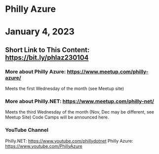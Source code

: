 # Philly Azure
# January 4, 2023

## Short Link to This Content: https://bit.ly/phlaz230104

### More about Philly Azure: https://www.meetup.com/philly-azure/
Meets the first Wednesday of the month (see Meetup site)

### More about Philly.NET: https://www.meetup.com/philly-net/
Meets the third Wednesday of the month (Nov, Dec may be different, see Meetup Site)
Code Camps will be announced here.

### YouTube Channel
Philly.NET: https://www.youtube.com/phillydotnet
Philly Azure: https://www.youtube.com/PhillyAzure